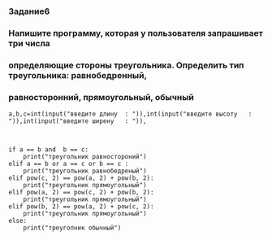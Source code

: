 ### Задание6
### Напишите программу, которая у пользователя запрашивает три числа
### определяющие стороны треугольника. Определить тип треугольника: равнобедренный,
### равносторонний, прямоугольный, обычный

```
a,b,c=int(input("введите длину  : ")),int(input("введите высоту   : ")),int(input("введите ширену   : ")),



if a == b and  b == c:
    print("треугольник равностороний")
elif a == b or a == c or b == c :
    print("треугольник равнобедреный")
elif pow(c, 2) == pow(a, 2) + pow(b, 2):
    print("треугольник прямоугольный")
elif pow(a, 2) == pow(c, 2) + pow(b, 2):
    print("треугольник прямоугольный")
elif pow(b, 2) == pow(a, 2) + pow(c, 2):
    print("треугольник прямоугольный")
else:
    print("треуголник обычный")

```
